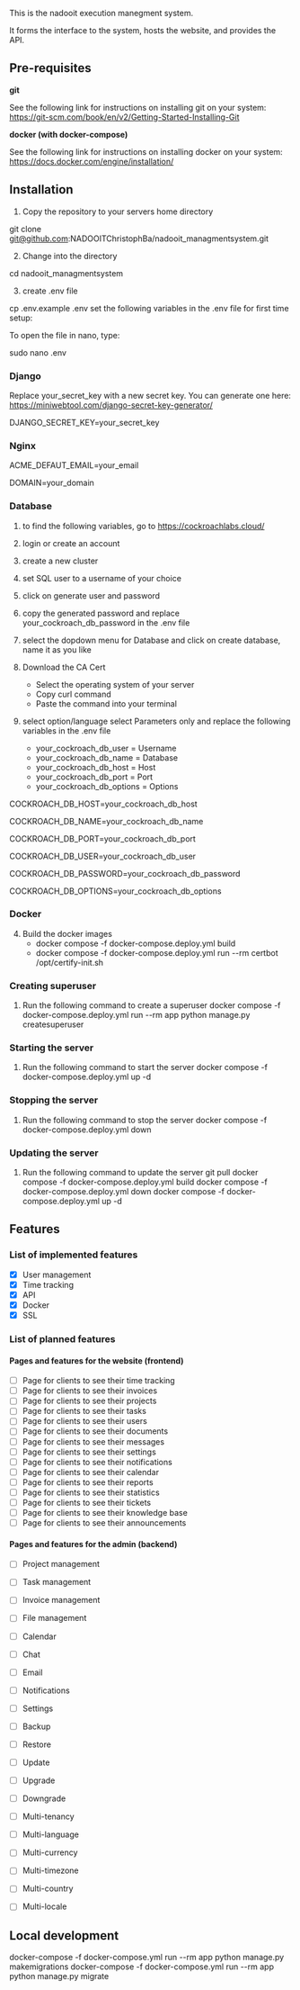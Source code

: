 This is the nadooit execution manegment system.

It forms the interface to the system, hosts the website, and provides the API.

## Pre-requisites
**git**

See the following link for instructions on installing git on your system: https://git-scm.com/book/en/v2/Getting-Started-Installing-Git

**docker (with docker-compose)**

See the following link for instructions on installing docker on your system: https://docs.docker.com/engine/installation/


## Installation
1. Copy the repository to your servers home directory

git clone git@github.com:NADOOITChristophBa/nadooit_managmentsystem.git

2. Change into the directory

cd nadooit_managmentsystem

3. create .env file

cp .env.example .env
set the following variables in the .env file for first time setup:

To open the file in nano, type:

sudo nano .env

### Django
Replace your_secret_key with a new secret key. You can generate one here: https://miniwebtool.com/django-secret-key-generator/

DJANGO_SECRET_KEY=your_secret_key

### Nginx

ACME_DEFAUT_EMAIL=your_email

DOMAIN=your_domain

### Database

1. to find the following variables, go to https://cockroachlabs.cloud/
2. login or create an account
3. create a new cluster
4. set SQL user  to a username of your choice
5. click on generate user and password
6. copy the generated password and replace your_cockroach_db_password in the .env file
7. select the dopdown menu for Database and click on create database, name it as you like
8. Download the CA Cert
    - Select the operating system of your server
    - Copy curl command
    - Paste the command into your terminal

9. select option/language select Parameters only and replace the following variables in the .env file
    - your_cockroach_db_user = Username
    - your_cockroach_db_name = Database
    - your_cockroach_db_host = Host
    - your_cockroach_db_port = Port
    - your_cockroach_db_options = Options

COCKROACH_DB_HOST=your_cockroach_db_host

COCKROACH_DB_NAME=your_cockroach_db_name

COCKROACH_DB_PORT=your_cockroach_db_port

COCKROACH_DB_USER=your_cockroach_db_user

COCKROACH_DB_PASSWORD=your_cockroach_db_password

COCKROACH_DB_OPTIONS=your_cockroach_db_options

### Docker
4. Build the docker images
    - docker compose -f docker-compose.deploy.yml build
    - docker compose -f docker-compose.deploy.yml run --rm certbot /opt/certify-init.sh


### Creating superuser
1. Run the following command to create a superuser
docker compose -f docker-compose.deploy.yml run --rm app python manage.py createsuperuser

### Starting the server
1. Run the following command to start the server
docker compose -f docker-compose.deploy.yml up -d

### Stopping the server
1. Run the following command to stop the server
docker compose -f docker-compose.deploy.yml down

### Updating the server
1. Run the following command to update the server
git pull
docker compose -f docker-compose.deploy.yml build
docker compose -f docker-compose.deploy.yml down
docker compose -f docker-compose.deploy.yml up -d


## Features

### List of implemented features
- [x] User management
- [x] Time tracking
- [x] API
- [x] Docker
- [x] SSL

### List of planned features
#### Pages and features for the website (frontend)
- [ ] Page for clients to see their time tracking
- [ ] Page for clients to see their invoices
- [ ] Page for clients to see their projects
- [ ] Page for clients to see their tasks
- [ ] Page for clients to see their users
- [ ] Page for clients to see their documents
- [ ] Page for clients to see their messages
- [ ] Page for clients to see their settings
- [ ] Page for clients to see their notifications
- [ ] Page for clients to see their calendar
- [ ] Page for clients to see their reports
- [ ] Page for clients to see their statistics
- [ ] Page for clients to see their tickets
- [ ] Page for clients to see their knowledge base
- [ ] Page for clients to see their announcements

#### Pages and features for the admin (backend)
- [ ] Project management
- [ ] Task management
- [ ] Invoice management
- [ ] File management
- [ ] Calendar
- [ ] Chat
- [ ] Email
- [ ] Notifications
- [ ] Settings
- [ ] Backup
- [ ] Restore
- [ ] Update
- [ ] Upgrade
- [ ] Downgrade
- [ ] Multi-tenancy
- [ ] Multi-language
- [ ] Multi-currency
- [ ] Multi-timezone
- [ ] Multi-country
- [ ] Multi-locale


## Local development
docker-compose -f docker-compose.yml run --rm app python manage.py makemigrations
docker-compose -f docker-compose.yml run --rm app python manage.py migrate
